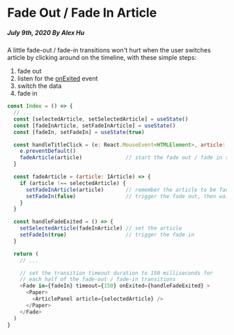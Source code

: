 # Fade Out / Fade In Article

##### July 9th, 2020 By Alex Hu

A little fade-out / fade-in transitions won't hurt when the user switches article by clicking around on the timeline, with
these simple steps:
1. fade out
2. listen for the [onExited](http://reactcommunity.org/react-transition-group/transition) event
3. switch the data
4. fade in
```js
const Index = () => {
  // ...
  const [selectedArticle, setSelectedArticle] = useState()
  const [fadeInArticle, setFadeInArticle] = useState()
  const [fadeIn, setFadeIn] = useState(true)

  const handleTitleClick = (e: React.MouseEvent<HTMLElement>, article: IArticle) => {
    e.preventDefault()
    fadeArticle(article)              // start the fade out / fade in sequence
  }

  const fadeArticle = (article: IArticle) => {
    if (article !== selectedArticle) {
      setFadeInArticle(article)       // remember the article to be faded in
      setFadeIn(false)                // trigger the fade out, then wait for onExited
    }
  }

  const handleFadeExited = () => {
    setSelectedArticle(fadeInArticle) // set the article
    setFadeIn(true)                   // trigger the fade in
  }

  return (
    // ...

    // set the transition timeout duration to 150 milliseconds for
    // each half of the fade-out / fade-in transitions
    <Fade in={fadeIn} timeout={150} onExited={handleFadeExited} >
      <Paper>
        <ArticlePanel article={selectedArticle} />
      </Paper>
    </Fade>
  )
}
```
